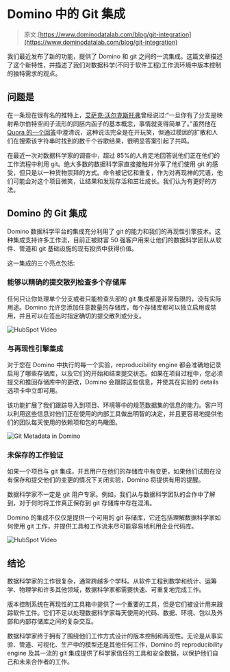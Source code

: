 # Domino 中的 Git 集成

> 原文:[https://www.dominodatalab.com/blog/git-integration](https://www.dominodatalab.com/blog/git-integration)

我们最近发布了新的功能，提供了 Domino 和 git 之间的一流集成。这篇文章描述了这个新特性，并描述了我们对数据科学(不同于软件工程)工作流环境中版本控制的独特需求的观点。

## 问题是

在一条现在很有名的推特上，[艾萨克·沃尔克斯托弗](https://www.linkedin.com/in/agnoster/)曾经说过:“一旦你有了分支是映射希尔伯特空间子流形的同胚内函子的基本概念，事情就变得简单了。”虽然他在 [Quora 的一个回答](https://www.quora.com/How-can-I-understand-git-branches-in-terms-of-homeomorphic-endofunctors-mapping-submanifolds-of-a-Hilbert-space)中澄清说，这种说法完全是在开玩笑，但通过模因的扩散和人们在搜索该字符串时找到的数千个谷歌结果，很明显答案引起了共鸣。

在最近一次对数据科学家的调查中，超过 85%的人肯定地回答说他们正在他们的工作流程中利用 git。绝大多数的数据科学家直接接触并分享了他们使用 git 的感受，但只是以一种货物崇拜的方式。命令被记忆和重复，作为对再现神的咒语，他们可能会对这个项目微笑，让结果和发现存活和茁壮成长。我们认为有更好的方法。

## Domino 的 Git 集成

Domino 数据科学平台的集成充分利用了 git 的能力和我们的再现性引擎技术。这种集成支持许多工作流，目前正被财富 50 强客户用来让他们的数据科学团队从软件、管道和 git 基础设施的现有投资中获得价值。

这一集成的三个亮点包括:

### 能够以精确的提交散列检查多个存储库

任何只让你处理单个分支或者只能检查头部的 git 集成都是非常有限的，没有实际用途。Domino 允许您添加任意数量的存储库，每个存储库都可以独立启用或禁用，并且可以在签出时指定确切的提交散列或分支。

![HubSpot Video](../Images/06af315962b6a60cb8b691a8120c7c4a.png)

### 与再现性引擎集成

对于您在 Domino 中执行的每一个实验，reproducibility engine 都会准确地记录启用了哪些存储库，以及它们的开始和结束提交状态。如果在项目过程中，您必须提交和推回存储库中的更改，Domino 会跟踪这些信息，并使其在实验的 details 选项卡中立即可用。

该功能扩展了我们跟踪导入到项目、环境等中的规范数据集的信息的能力。客户可以利用这些信息对他们正在使用的内部工具做出明智的决定，并且更容易地提供他们的团队每天使用的依赖项和包的鸟瞰图。

![Git Metadata in Domino](../Images/6bec3b91621a1c832d56db081d313fed.png)

### 未保存的工作验证

如果一个项目与 git 集成，并且用户在他们的存储库中有变更，如果他们试图在没有保存和提交他们的变更的情况下关闭实验，Domino 将提供有用的提醒。

数据科学家不一定是 git 用户专家。例如，我们从与数据科学团队的合作中了解到，对于何时将工作真正保存到 git 存储库中存在混淆。

Domino 的集成不仅仅是提供一个可用的 git 存储库，它还包括理解数据科学家如何使用 git 工作，并提供工具和工作流来尽可能容易地利用企业代码库。

![HubSpot Video](../Images/de72096d871392df3d5997927440a9c4.png)

## 结论

数据科学家的工作很复杂，通常跨越多个学科。从软件工程到数学和统计、运筹学、物理学和许多其他领域，数据科学家都需要快速、可重复地完成工作。

版本控制系统在再现性的工具箱中提供了一个重要的工具，但是它们被设计用来跟踪软件工件。它们不足以处理数据科学家每天使用的代码、数据、环境、包以及外部和内部存储库之间的复杂交互。

数据科学家终于拥有了围绕他们工作方式设计的版本控制和再现性。无论是从事实验、管道、可视化、生产中的模型还是其他任何工作，Domino 的 reproducibility engine 及其一流的 git 集成提供了科学家信任的工具和安全数据，以保护他们自己和未来合作者的工作。